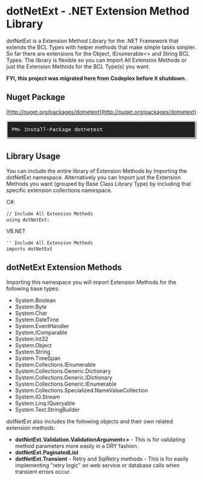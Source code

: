 # dotNetExt - .NET Extension Method Library

dotNetExt is a Extension Method Library for the .NET Framework that extends the BCL Types with helper methods that make simple tasks simpler. So far there are extensions for the Object, IEnumerable<> and String BCL Types. The library is flexible so you can Import All Extension Methods or just the Extension Methods for the BCL Type(s) you want.

**FYI, this project was migrated here from Codeplex before it shutdown.**


## Nuget Package

[http://nuget.org/packages/dotnetext](http://nuget.org/packages/dotnetext)

![](images/dotNetExt-Nuget-Install-Package.png)

## Library Usage

You can include the entire library of Extension Methods by Importing the dotNetExt namespace. Alternatively you can Import just the Extension Methods you want (grouped by Base Class Library Type) by including that specific extension collections namespace.

C#:

    // Include All Extension Methods
    using dotNetExt;

VB.NET

    '' Include All Extension Methods
    imports dotNetExt

## dotNetExt Extension Methods

Importing this namespace you will import Extension Methods for the following base types:

* System.Boolean
* System.Byte
* System.Char
* System.DateTime
* System.EventHandler
* System.IComparable
* System.Int32
* System.Object
* System.String
* System.TimeSpan
* System.Collections.IEnumerable
* System.Collections.Generic.Dictionary
* System.Collections.Generic.IDictionary
* System.Collections.Generic.IEnumerable
* System.Collections.Specialized.NameValueCollection
* System.IO.Stream
* System.Linq.IQueryable
* System.Text.StringBuilder

dotNetExt also includes the following objects and their own related extension methods:

* **dotNetExt.Validation.ValidationArgument<>** - This is for validating method parameters more easily in a DRY fashion.
* **dotNetExt.PaginatedList**
* **dotNetExt.Transient** - Retry and SqlRetry methods - This is for easily implementing "retry logic" on web service or database calls when transient errors occur.